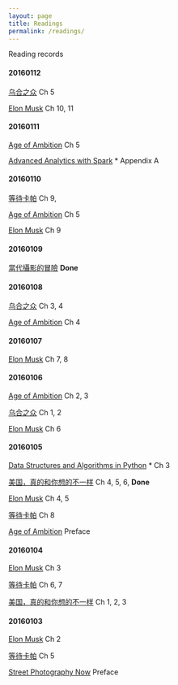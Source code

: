 ```yaml
---
layout: page
title: Readings
permalink: /readings/
---
```


Reading records

#### 20160112

[乌合之众](http://book.douban.com/subject/4258830/)
  Ch 5

[Elon Musk](http://book.douban.com/subject/26372738/)
  Ch 10, 11

#### 20160111

[Age of Ambition](http://book.douban.com/subject/25740186/)
  Ch 5

[Advanced Analytics with Spark](http://book.douban.com/subject/26304113/) *
  Appendix A

#### 20160110

[等待卡帕](http://book.douban.com/subject/6894177/)
  Ch 9,

[Age of Ambition](http://book.douban.com/subject/25740186/)
  Ch 5

[Elon Musk](http://book.douban.com/subject/26372738/)
  Ch 9

#### 20160109

[當代攝影的冒險](http://book.douban.com/subject/26374192/)
  __Done__

#### 20160108

[乌合之众](http://book.douban.com/subject/4258830/)
  Ch 3, 4

[Age of Ambition](http://book.douban.com/subject/25740186/)
  Ch 4

#### 20160107

[Elon Musk](http://book.douban.com/subject/26372738/)
  Ch 7, 8

#### 20160106

[Age of Ambition](http://book.douban.com/subject/25740186/)
  Ch 2, 3

[乌合之众](http://book.douban.com/subject/4258830/)
  Ch 1, 2

[Elon Musk](http://book.douban.com/subject/26372738/)
  Ch 6

#### 20160105

[Data Structures and Algorithms in Python](http://book.douban.com/subject/10607365/) *
  Ch 3

[美国，真的和你想的不一样](http://book.douban.com/subject/23694625/)
  Ch 4, 5, 6, __Done__

[Elon Musk](http://book.douban.com/subject/26372738/)
	Ch 4, 5

[等待卡帕](http://book.douban.com/subject/6894177/)
	Ch 8

[Age of Ambition](http://book.douban.com/subject/25740186/)
	Preface

#### 20160104

[Elon Musk](http://book.douban.com/subject/26372738/)
 	Ch 3

[等待卡帕](http://book.douban.com/subject/6894177/)
	Ch 6, 7

[美国，真的和你想的不一样](http://book.douban.com/subject/23694625/)
	Ch 1, 2, 3

#### 20160103

[Elon Musk](http://book.douban.com/subject/26372738/)
	Ch 2

[等待卡帕](http://book.douban.com/subject/6894177/)
 	Ch 5

[Street Photography Now](http://book.douban.com/subject/5279388/)
	Preface
